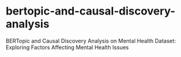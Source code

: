 # bertopic-and-causal-discovery-analysis
BERTopic and Causal Discovery Analysis on Mental Health Dataset: Exploring Factors Affecting Mental Health Issues
